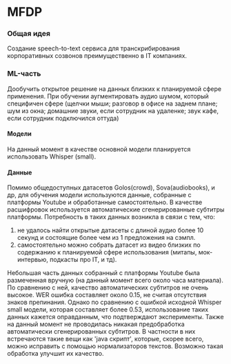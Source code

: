 # MFDP

### Общая идея
Создание speech-to-text сервиса для транскрибирования корпоративных созвонов преимущественно в IT компаниях.  

### ML-часть
Дообучить открытое решение на данных близких к планируемой сфере применения. При обучении аугментировать аудио шумом, который специфичен сфере (щелчки мыши; разговор в офисе на заднем плане; шум из окна; домашние звуки, если сотрудник на удаленке; звук кафе, если сотрудник подключился оттуда)

#### Модели
На данный момент в качестве основной модели планируется использовать Whisper (small).

#### Данные
Помимо общедоступных датасетов Golos(crowd), Sova(audiobooks), и др, для обучения модели используются данные, собранные с платформы Youtube и обработанные самостоятельно. В качестве расшифровок используется автоматические сгенерированные субтитры платформы. Потребность в таких данных возникла в связи с тем, что:
1) не удалось найти открытые датасеты с длиной аудио более 10 секунд и состоящие более чем из 1 предложения на сэмпл.
2) самостоятельно можно собрать датасет из видео близких по содержанию к планируемой сфере использования (митапы, мок-интервью, подкасты про IT, и тд).

Небольшая часть данных собранный с платформы Youtube была размеченная вручную (на данный момент всего около часа материала). По сравнению с ней, качество автоматических субтитров не очень высокое. WER ошибка составляет около 0.15, не считая отсутствия знаков препинания. Однако по сравнению с ошибкой исходной Whisper small модели, которая составляет более 0.53, использование таких данных кажется оправданным, что подтверждают эксперименты. Также на данный момент не проводилась никакая предобработка автоматически сгенерированных субтитров. В частности в них встречаются такие вещи как 'java скрипт', которые, скорее всего, можно исправить с помощью нормализаторов текстов. Возможно такая обработка улучшит их качество.
